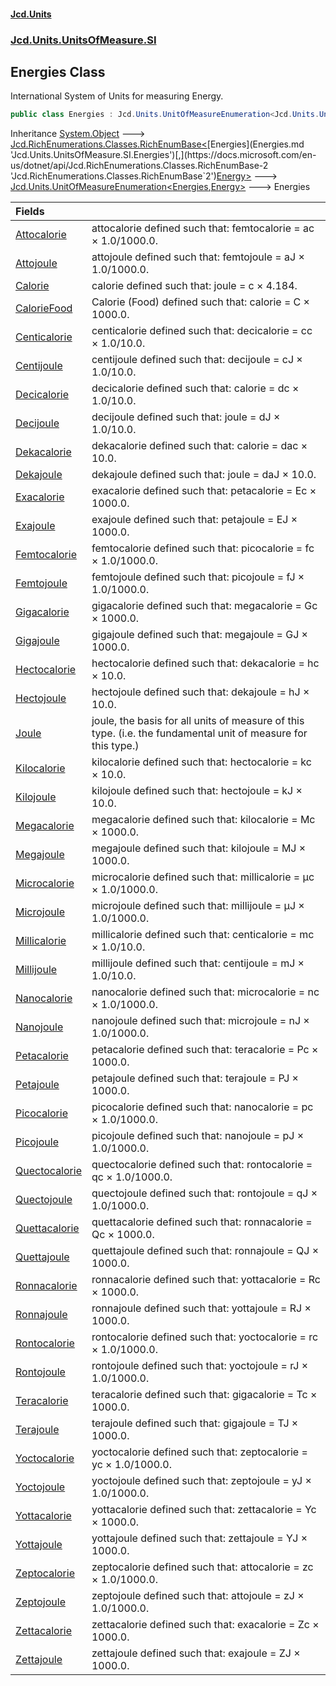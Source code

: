 #### [Jcd.Units](index.md 'index')
### [Jcd.Units.UnitsOfMeasure.SI](Jcd.Units.UnitsOfMeasure.SI.md 'Jcd.Units.UnitsOfMeasure.SI')

## Energies Class

International System of Units for measuring Energy.

```csharp
public class Energies : Jcd.Units.UnitOfMeasureEnumeration<Jcd.Units.UnitsOfMeasure.SI.Energies, Jcd.Units.UnitTypes.Energy>
```

Inheritance [System.Object](https://docs.microsoft.com/en-us/dotnet/api/System.Object 'System.Object') &#129106; [Jcd.RichEnumerations.Classes.RichEnumBase&lt;](https://docs.microsoft.com/en-us/dotnet/api/Jcd.RichEnumerations.Classes.RichEnumBase-2 'Jcd.RichEnumerations.Classes.RichEnumBase`2')[Energies](Energies.md 'Jcd.Units.UnitsOfMeasure.SI.Energies')[,](https://docs.microsoft.com/en-us/dotnet/api/Jcd.RichEnumerations.Classes.RichEnumBase-2 'Jcd.RichEnumerations.Classes.RichEnumBase`2')[Energy](Energy.md 'Jcd.Units.UnitTypes.Energy')[&gt;](https://docs.microsoft.com/en-us/dotnet/api/Jcd.RichEnumerations.Classes.RichEnumBase-2 'Jcd.RichEnumerations.Classes.RichEnumBase`2') &#129106; [Jcd.Units.UnitOfMeasureEnumeration&lt;](UnitOfMeasureEnumeration_TEnumeration,TEnumerated_.md 'Jcd.Units.UnitOfMeasureEnumeration<TEnumeration,TEnumerated>')[Energies](Energies.md 'Jcd.Units.UnitsOfMeasure.SI.Energies')[,](UnitOfMeasureEnumeration_TEnumeration,TEnumerated_.md 'Jcd.Units.UnitOfMeasureEnumeration<TEnumeration,TEnumerated>')[Energy](Energy.md 'Jcd.Units.UnitTypes.Energy')[&gt;](UnitOfMeasureEnumeration_TEnumeration,TEnumerated_.md 'Jcd.Units.UnitOfMeasureEnumeration<TEnumeration,TEnumerated>') &#129106; Energies

| Fields | |
| :--- | :--- |
| [Attocalorie](Energies.Attocalorie.md 'Jcd.Units.UnitsOfMeasure.SI.Energies.Attocalorie') | attocalorie defined such that: femtocalorie = ac × 1.0/1000.0. |
| [Attojoule](Energies.Attojoule.md 'Jcd.Units.UnitsOfMeasure.SI.Energies.Attojoule') | attojoule defined such that: femtojoule = aJ × 1.0/1000.0. |
| [Calorie](Energies.Calorie.md 'Jcd.Units.UnitsOfMeasure.SI.Energies.Calorie') | calorie defined such that: joule = c × 4.184. |
| [CalorieFood](Energies.CalorieFood.md 'Jcd.Units.UnitsOfMeasure.SI.Energies.CalorieFood') | Calorie (Food) defined such that: calorie = C × 1000.0. |
| [Centicalorie](Energies.Centicalorie.md 'Jcd.Units.UnitsOfMeasure.SI.Energies.Centicalorie') | centicalorie defined such that: decicalorie = cc × 1.0/10.0. |
| [Centijoule](Energies.Centijoule.md 'Jcd.Units.UnitsOfMeasure.SI.Energies.Centijoule') | centijoule defined such that: decijoule = cJ × 1.0/10.0. |
| [Decicalorie](Energies.Decicalorie.md 'Jcd.Units.UnitsOfMeasure.SI.Energies.Decicalorie') | decicalorie defined such that: calorie = dc × 1.0/10.0. |
| [Decijoule](Energies.Decijoule.md 'Jcd.Units.UnitsOfMeasure.SI.Energies.Decijoule') | decijoule defined such that: joule = dJ × 1.0/10.0. |
| [Dekacalorie](Energies.Dekacalorie.md 'Jcd.Units.UnitsOfMeasure.SI.Energies.Dekacalorie') | dekacalorie defined such that: calorie = dac × 10.0. |
| [Dekajoule](Energies.Dekajoule.md 'Jcd.Units.UnitsOfMeasure.SI.Energies.Dekajoule') | dekajoule defined such that: joule = daJ × 10.0. |
| [Exacalorie](Energies.Exacalorie.md 'Jcd.Units.UnitsOfMeasure.SI.Energies.Exacalorie') | exacalorie defined such that: petacalorie = Ec × 1000.0. |
| [Exajoule](Energies.Exajoule.md 'Jcd.Units.UnitsOfMeasure.SI.Energies.Exajoule') | exajoule defined such that: petajoule = EJ × 1000.0. |
| [Femtocalorie](Energies.Femtocalorie.md 'Jcd.Units.UnitsOfMeasure.SI.Energies.Femtocalorie') | femtocalorie defined such that: picocalorie = fc × 1.0/1000.0. |
| [Femtojoule](Energies.Femtojoule.md 'Jcd.Units.UnitsOfMeasure.SI.Energies.Femtojoule') | femtojoule defined such that: picojoule = fJ × 1.0/1000.0. |
| [Gigacalorie](Energies.Gigacalorie.md 'Jcd.Units.UnitsOfMeasure.SI.Energies.Gigacalorie') | gigacalorie defined such that: megacalorie = Gc × 1000.0. |
| [Gigajoule](Energies.Gigajoule.md 'Jcd.Units.UnitsOfMeasure.SI.Energies.Gigajoule') | gigajoule defined such that: megajoule = GJ × 1000.0. |
| [Hectocalorie](Energies.Hectocalorie.md 'Jcd.Units.UnitsOfMeasure.SI.Energies.Hectocalorie') | hectocalorie defined such that: dekacalorie = hc × 10.0. |
| [Hectojoule](Energies.Hectojoule.md 'Jcd.Units.UnitsOfMeasure.SI.Energies.Hectojoule') | hectojoule defined such that: dekajoule = hJ × 10.0. |
| [Joule](Energies.Joule.md 'Jcd.Units.UnitsOfMeasure.SI.Energies.Joule') | joule, the basis for all units of measure of this type. (i.e. the fundamental unit of measure for this type.) |
| [Kilocalorie](Energies.Kilocalorie.md 'Jcd.Units.UnitsOfMeasure.SI.Energies.Kilocalorie') | kilocalorie defined such that: hectocalorie = kc × 10.0. |
| [Kilojoule](Energies.Kilojoule.md 'Jcd.Units.UnitsOfMeasure.SI.Energies.Kilojoule') | kilojoule defined such that: hectojoule = kJ × 10.0. |
| [Megacalorie](Energies.Megacalorie.md 'Jcd.Units.UnitsOfMeasure.SI.Energies.Megacalorie') | megacalorie defined such that: kilocalorie = Mc × 1000.0. |
| [Megajoule](Energies.Megajoule.md 'Jcd.Units.UnitsOfMeasure.SI.Energies.Megajoule') | megajoule defined such that: kilojoule = MJ × 1000.0. |
| [Microcalorie](Energies.Microcalorie.md 'Jcd.Units.UnitsOfMeasure.SI.Energies.Microcalorie') | microcalorie defined such that: millicalorie = μc × 1.0/1000.0. |
| [Microjoule](Energies.Microjoule.md 'Jcd.Units.UnitsOfMeasure.SI.Energies.Microjoule') | microjoule defined such that: millijoule = μJ × 1.0/1000.0. |
| [Millicalorie](Energies.Millicalorie.md 'Jcd.Units.UnitsOfMeasure.SI.Energies.Millicalorie') | millicalorie defined such that: centicalorie = mc × 1.0/10.0. |
| [Millijoule](Energies.Millijoule.md 'Jcd.Units.UnitsOfMeasure.SI.Energies.Millijoule') | millijoule defined such that: centijoule = mJ × 1.0/10.0. |
| [Nanocalorie](Energies.Nanocalorie.md 'Jcd.Units.UnitsOfMeasure.SI.Energies.Nanocalorie') | nanocalorie defined such that: microcalorie = nc × 1.0/1000.0. |
| [Nanojoule](Energies.Nanojoule.md 'Jcd.Units.UnitsOfMeasure.SI.Energies.Nanojoule') | nanojoule defined such that: microjoule = nJ × 1.0/1000.0. |
| [Petacalorie](Energies.Petacalorie.md 'Jcd.Units.UnitsOfMeasure.SI.Energies.Petacalorie') | petacalorie defined such that: teracalorie = Pc × 1000.0. |
| [Petajoule](Energies.Petajoule.md 'Jcd.Units.UnitsOfMeasure.SI.Energies.Petajoule') | petajoule defined such that: terajoule = PJ × 1000.0. |
| [Picocalorie](Energies.Picocalorie.md 'Jcd.Units.UnitsOfMeasure.SI.Energies.Picocalorie') | picocalorie defined such that: nanocalorie = pc × 1.0/1000.0. |
| [Picojoule](Energies.Picojoule.md 'Jcd.Units.UnitsOfMeasure.SI.Energies.Picojoule') | picojoule defined such that: nanojoule = pJ × 1.0/1000.0. |
| [Quectocalorie](Energies.Quectocalorie.md 'Jcd.Units.UnitsOfMeasure.SI.Energies.Quectocalorie') | quectocalorie defined such that: rontocalorie = qc × 1.0/1000.0. |
| [Quectojoule](Energies.Quectojoule.md 'Jcd.Units.UnitsOfMeasure.SI.Energies.Quectojoule') | quectojoule defined such that: rontojoule = qJ × 1.0/1000.0. |
| [Quettacalorie](Energies.Quettacalorie.md 'Jcd.Units.UnitsOfMeasure.SI.Energies.Quettacalorie') | quettacalorie defined such that: ronnacalorie = Qc × 1000.0. |
| [Quettajoule](Energies.Quettajoule.md 'Jcd.Units.UnitsOfMeasure.SI.Energies.Quettajoule') | quettajoule defined such that: ronnajoule = QJ × 1000.0. |
| [Ronnacalorie](Energies.Ronnacalorie.md 'Jcd.Units.UnitsOfMeasure.SI.Energies.Ronnacalorie') | ronnacalorie defined such that: yottacalorie = Rc × 1000.0. |
| [Ronnajoule](Energies.Ronnajoule.md 'Jcd.Units.UnitsOfMeasure.SI.Energies.Ronnajoule') | ronnajoule defined such that: yottajoule = RJ × 1000.0. |
| [Rontocalorie](Energies.Rontocalorie.md 'Jcd.Units.UnitsOfMeasure.SI.Energies.Rontocalorie') | rontocalorie defined such that: yoctocalorie = rc × 1.0/1000.0. |
| [Rontojoule](Energies.Rontojoule.md 'Jcd.Units.UnitsOfMeasure.SI.Energies.Rontojoule') | rontojoule defined such that: yoctojoule = rJ × 1.0/1000.0. |
| [Teracalorie](Energies.Teracalorie.md 'Jcd.Units.UnitsOfMeasure.SI.Energies.Teracalorie') | teracalorie defined such that: gigacalorie = Tc × 1000.0. |
| [Terajoule](Energies.Terajoule.md 'Jcd.Units.UnitsOfMeasure.SI.Energies.Terajoule') | terajoule defined such that: gigajoule = TJ × 1000.0. |
| [Yoctocalorie](Energies.Yoctocalorie.md 'Jcd.Units.UnitsOfMeasure.SI.Energies.Yoctocalorie') | yoctocalorie defined such that: zeptocalorie = yc × 1.0/1000.0. |
| [Yoctojoule](Energies.Yoctojoule.md 'Jcd.Units.UnitsOfMeasure.SI.Energies.Yoctojoule') | yoctojoule defined such that: zeptojoule = yJ × 1.0/1000.0. |
| [Yottacalorie](Energies.Yottacalorie.md 'Jcd.Units.UnitsOfMeasure.SI.Energies.Yottacalorie') | yottacalorie defined such that: zettacalorie = Yc × 1000.0. |
| [Yottajoule](Energies.Yottajoule.md 'Jcd.Units.UnitsOfMeasure.SI.Energies.Yottajoule') | yottajoule defined such that: zettajoule = YJ × 1000.0. |
| [Zeptocalorie](Energies.Zeptocalorie.md 'Jcd.Units.UnitsOfMeasure.SI.Energies.Zeptocalorie') | zeptocalorie defined such that: attocalorie = zc × 1.0/1000.0. |
| [Zeptojoule](Energies.Zeptojoule.md 'Jcd.Units.UnitsOfMeasure.SI.Energies.Zeptojoule') | zeptojoule defined such that: attojoule = zJ × 1.0/1000.0. |
| [Zettacalorie](Energies.Zettacalorie.md 'Jcd.Units.UnitsOfMeasure.SI.Energies.Zettacalorie') | zettacalorie defined such that: exacalorie = Zc × 1000.0. |
| [Zettajoule](Energies.Zettajoule.md 'Jcd.Units.UnitsOfMeasure.SI.Energies.Zettajoule') | zettajoule defined such that: exajoule = ZJ × 1000.0. |
